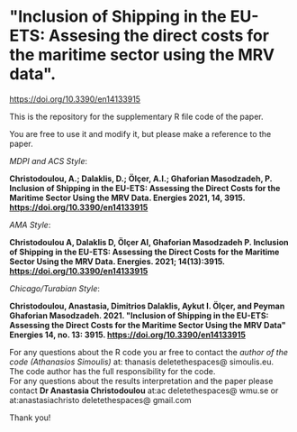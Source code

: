 # "Inclusion of Shipping in the EU-ETS: Assesing the direct costs for the maritime sector using the MRV data".
https://doi.org/10.3390/en14133915

This is the repository for the supplementary R file code of the paper.

You are free to use it and modify it, but please make a reference to the paper.

_MDPI and ACS Style_:

__Christodoulou, A.; Dalaklis, D.; Ölçer, A.I.; Ghaforian Masodzadeh, P. Inclusion of Shipping in the EU-ETS: Assessing the Direct Costs for the Maritime Sector Using the MRV Data. Energies 2021, 14, 3915. https://doi.org/10.3390/en14133915__

_AMA Style_:

__Christodoulou A, Dalaklis D, Ölçer AI, Ghaforian Masodzadeh P. Inclusion of Shipping in the EU-ETS: Assessing the Direct Costs for the Maritime Sector Using the MRV Data. Energies. 2021; 14(13):3915. https://doi.org/10.3390/en14133915__

_Chicago/Turabian Style_:

__Christodoulou, Anastasia, Dimitrios Dalaklis, Aykut I. Ölçer, and Peyman Ghaforian Masodzadeh. 2021. "Inclusion of Shipping in the EU-ETS: Assessing the Direct Costs for the Maritime Sector Using the MRV Data" Energies 14, no. 13: 3915. https://doi.org/10.3390/en14133915__


For any questions about the R code you ar free to contact the _author of the code (Athanasios Simoulis)_ at: thanasis deletethespaces@ simoulis.eu.    
The code author has the full responsibility for the code.  
For any questions about the results interpretation and the paper please contact __Dr Anastasia Christodoulou__  at:ac  deletethespaces@ wmu.se or at:anastasiachristo  deletethespaces@ gmail.com

Thank you!
